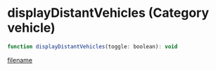 # displayDistantVehicles (Category vehicle)

```js
function displayDistantVehicles(toggle: boolean): void
```

[filename](displayDistantVehicles_m.md ':include')